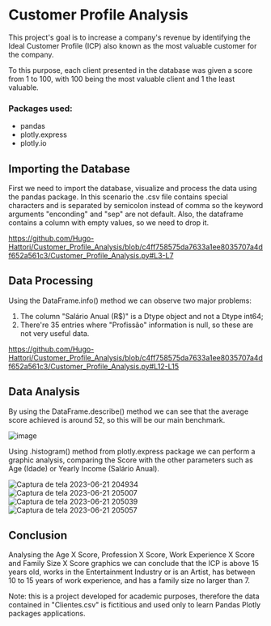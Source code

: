 # Customer Profile Analysis
<p>This project's goal is to increase a company's revenue by identifying the
Ideal Customer Profile (ICP) also known as the most valuable customer for the company.</p>

<p>To this purpose, each client presented in the database was given a score from
1 to 100, with 100 being the most valuable client and 1 the least valuable.</p>

### Packages used:
+ pandas
+ plotly.express
+ plotly.io

## Importing the Database
<p>First we need to import the database, visualize and process the data using
the pandas package. In this scenario the .csv file contains special
characters and is separated by semicolon instead of comma so the keyword
arguments "enconding" and "sep" are not default. Also, the dataframe
contains a column with empty values, so we need to drop it.</p>

https://github.com/Hugo-Hattori/Customer_Profile_Analysis/blob/c4ff758575da7633a1ee8035707a4df652a561c3/Customer_Profile_Analysis.py#L3-L7

## Data Processing
<p>Using the DataFrame.info() method we can observe two major problems: </p>

<ol>
    <li>The column "Salário Anual (R$)" is a Dtype object and not a Dtype int64;</li>
    <li>There're 35 entries where "Profissão" information is null, so these
are not very useful data.</li>
</ol>

https://github.com/Hugo-Hattori/Customer_Profile_Analysis/blob/c4ff758575da7633a1ee8035707a4df652a561c3/Customer_Profile_Analysis.py#L12-L15

## Data Analysis
<p>By using the DataFrame.describe() method we can see that the average
score achieved is around 52, so this will be our main benchmark.</p>

![image](https://github.com/Hugo-Hattori/Customer_Profile_Analysis/assets/136493140/6ba3b76d-cb23-4998-bbad-17d4cb81821a)


<p>Using .histogram() method from plotly.express package we can perform a
graphic analysis, comparing the Score with the other parameters such as
Age (Idade) or Yearly Income (Salário Anual).</p>

![Captura de tela 2023-06-21 204934](https://github.com/Hugo-Hattori/Customer_Profile_Analysis/assets/136493140/f6ca3094-538c-4123-ae7c-bef6e65ef7d9)
![Captura de tela 2023-06-21 205007](https://github.com/Hugo-Hattori/Customer_Profile_Analysis/assets/136493140/00240d36-acf2-451a-b597-88dc1849d24e)
![Captura de tela 2023-06-21 205039](https://github.com/Hugo-Hattori/Customer_Profile_Analysis/assets/136493140/fbac0d3e-24d2-4f9b-bc0f-aa28d1766d2f)
![Captura de tela 2023-06-21 205057](https://github.com/Hugo-Hattori/Customer_Profile_Analysis/assets/136493140/6e3784a4-381e-4854-bb11-2e0c6735d51b)

## Conclusion
<p>Analysing the Age X Score, Profession X Score, Work Experience X Score
and Family Size X Score graphics we can conclude that the ICP is above
15 years old, works in the Entertainment Industry or is an Artist, has between
10 to 15 years of work experience, and has a family size no larger than 7.</p>

<p> Note: this is a project developed for academic purposes, therefore the
data contained in "Clientes.csv" is fictitious and used only to learn Pandas 
Plotly packages applications.</p>
